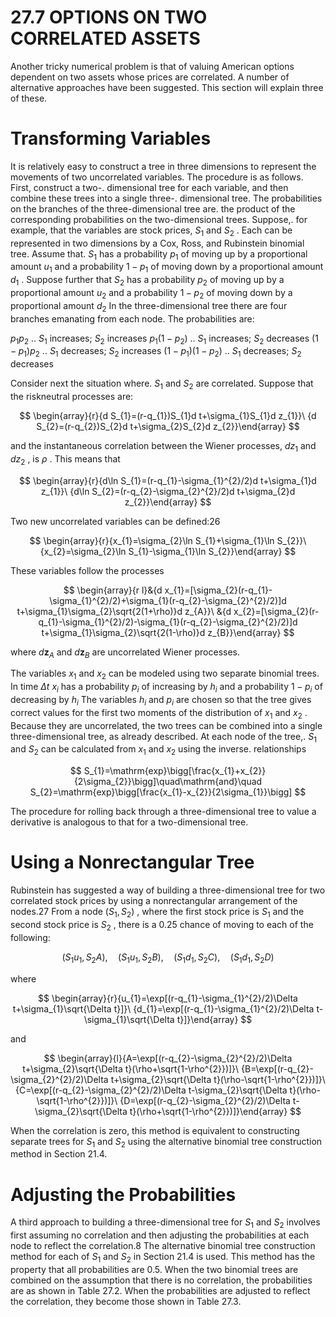 # 27.7 OPTIONS ON TWO CORRELATED ASSETS  

Another tricky numerical problem is that of valuing American options dependent on two assets whose prices are correlated. A number of alternative approaches have been suggested. This section will explain three of these.  

# Transforming Variables  

It is relatively easy to construct a tree in three dimensions to represent the movements of two uncorrelated variables. The procedure is as follows. First, construct a two-. dimensional tree for each variable, and then combine these trees into a single three-. dimensional tree. The probabilities on the branches of the three-dimensional tree are. the product of the corresponding probabilities on the two-dimensional trees. Suppose,. for example, that the variables are stock prices, $S_{1}$ and $S_{2}$ . Each can be represented in two dimensions by a Cox, Ross, and Rubinstein binomial tree. Assume that. $S_{1}$ has a probability $p_{1}$ of moving up by a proportional amount $u_{1}$ and a probability $1-p_{1}$ of moving down by a proportional amount $d_{1}$ . Suppose further that $S_{2}$ has a probability $p_{2}$ of moving up by a proportional amount $u_{2}$ and a probability $1-p_{2}$ of moving down by a proportional amount $d_{2}$ In the three-dimensional tree there are four branches emanating from each node. The probabilities are:  

$p_{1}p_{2}$ .. $S_{1}$ increases; $S_{2}$ increases $p_{1}(1-p_{2})$ .. $S_{1}$ increases; $S_{2}$ decreases $(1-p_{1})p_{2}$ .. $S_{1}$ decreases; $S_{2}$ increases $(1-p_{1})(1-p_{2})$ .. $S_{1}$ decreases; $S_{2}$ decreases  

Consider next the situation where. $S_{1}$ and $S_{2}$ are correlated. Suppose that the riskneutral processes are:  

$$
\begin{array}{r}{d S_{1}=(r-q_{1})S_{1}d t+\sigma_{1}S_{1}d z_{1}}\ {d S_{2}=(r-q_{2})S_{2}d t+\sigma_{2}S_{2}d z_{2}}\end{array}
$$  

and the instantaneous correlation between the Wiener processes, $d z_{1}$ and $d z_{2}$ , is $\rho$ . This means that  

$$
\begin{array}{r}{d\ln S_{1}=(r-q_{1}-\sigma_{1}^{2}/2)d t+\sigma_{1}d z_{1}}\ {d\ln S_{2}=(r-q_{2}-\sigma_{2}^{2}/2)d t+\sigma_{2}d z_{2}}\end{array}
$$  

Two new uncorrelated variables can be defined:26  

$$
\begin{array}{r}{x_{1}=\sigma_{2}\ln S_{1}+\sigma_{1}\ln S_{2}}\ {x_{2}=\sigma_{2}\ln S_{1}-\sigma_{1}\ln S_{2}}\end{array}
$$  

These variables follow the processes  

$$
\begin{array}{r l}&{d x_{1}=[\sigma_{2}(r-q_{1}-\sigma_{1}^{2}/2)+\sigma_{1}(r-q_{2}-\sigma_{2}^{2}/2)]d t+\sigma_{1}\sigma_{2}\sqrt{2(1+\rho)}d z_{A}}\ &{d x_{2}=[\sigma_{2}(r-q_{1}-\sigma_{1}^{2}/2)-\sigma_{1}(r-q_{2}-\sigma_{2}^{2}/2)]d t+\sigma_{1}\sigma_{2}\sqrt{2(1-\rho)}d z_{B}}\end{array}
$$  

where $d\boldsymbol{z}_{A}$ and $d\boldsymbol{z}_{B}$ are uncorrelated Wiener processes.  

The variables $x_{1}$ and $x_{2}$ can be modeled using two separate binomial trees. In time $\Delta t$ $x_{i}$ has a probability $p_{i}$ of increasing by $h_{i}$ and a probability $1-p_{i}$ of decreasing by $h_{i}$ The variables $h_{i}$ and $p_{i}$ are chosen so that the tree gives correct values for the first two moments of the distribution of $x_{1}$ and $x_{2}$ . Because they are uncorrelated, the two trees can be combined into a single three-dimensional tree, as already described. At each node of the tree,. $S_{1}$ and $S_{2}$ can be calculated from $x_{1}$ and $x_{2}$ using the inverse. relationships  

$$
S_{1}=\mathrm{exp}\bigg[\frac{x_{1}+x_{2}}{2\sigma_{2}}\bigg]\quad\mathrm{and}\quad S_{2}=\mathrm{exp}\bigg[\frac{x_{1}-x_{2}}{2\sigma_{1}}\bigg]
$$  

The procedure for rolling back through a three-dimensional tree to value a derivative is analogous to that for a two-dimensional tree.  

# Using a Nonrectangular Tree  

Rubinstein has suggested a way of building a three-dimensional tree for two correlated stock prices by using a nonrectangular arrangement of the nodes.27 From a node $(S_{1},S_{2})$ , where the first stock price is $S_{1}$ and the second stock price is $S_{2}$ , there is a 0.25 chance of moving to each of the following:  

$$
(S_{1}u_{1},S_{2}A),\quad(S_{1}u_{1},S_{2}B),\quad(S_{1}d_{1},S_{2}C),\quad(S_{1}d_{1},S_{2}D)
$$  

where  

$$
\begin{array}{r}{u_{1}=\exp[(r-q_{1}-\sigma_{1}^{2}/2)\Delta t+\sigma_{1}\sqrt{\Delta t}]}\ {d_{1}=\exp[(r-q_{1}-\sigma_{1}^{2}/2)\Delta t-\sigma_{1}\sqrt{\Delta t}]}\end{array}
$$  

and  

$$
\begin{array}{l}{A=\exp[(r-q_{2}-\sigma_{2}^{2}/2)\Delta t+\sigma_{2}\sqrt{\Delta t}(\rho+\sqrt{1-\rho^{2}})]}\ {B=\exp[(r-q_{2}-\sigma_{2}^{2}/2)\Delta t+\sigma_{2}\sqrt{\Delta t}(\rho-\sqrt{1-\rho^{2}})]}\ {C=\exp[(r-q_{2}-\sigma_{2}^{2}/2)\Delta t-\sigma_{2}\sqrt{\Delta t}(\rho-\sqrt{1-\rho^{2}})]}\ {D=\exp[(r-q_{2}-\sigma_{2}^{2}/2)\Delta t-\sigma_{2}\sqrt{\Delta t}(\rho+\sqrt{1-\rho^{2}})]}\end{array}
$$  

When the correlation is zero, this method is equivalent to constructing separate trees for $S_{1}$ and $S_{2}$ using the alternative binomial tree construction method in Section 21.4.  

# Adjusting the Probabilities  

A third approach to building a three-dimensional tree for $S_{1}$ and $S_{2}$ involves first assuming no correlation and then adjusting the probabilities at each node to reflect the correlation.8 The alternative binomial tree construction method for each of $S_{1}$ and $S_{2}$ in Section 21.4 is used. This method has the property that all probabilities are 0.5. When the two binomial trees are combined on the assumption that there is no correlation, the probabilities are as shown in Table 27.2. When the probabilities are adjusted to reflect the correlation, they become those shown in Table 27.3.  
